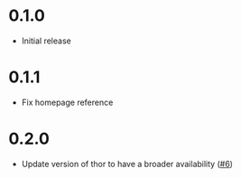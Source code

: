 # 0.1.0
- Initial release

# 0.1.1
- Fix homepage reference

# 0.2.0
- Update version of thor to have a broader availability ([#6](https://github.com/cerner/codeowner_validator/pull/6))
